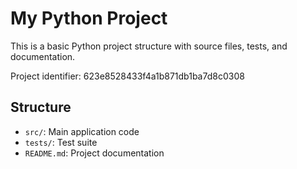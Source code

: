 # My Python Project

This is a basic Python project structure with source files, tests, and documentation.

Project identifier: 623e8528433f4a1b871db1ba7d8c0308

## Structure
- `src/`: Main application code
- `tests/`: Test suite
- `README.md`: Project documentation